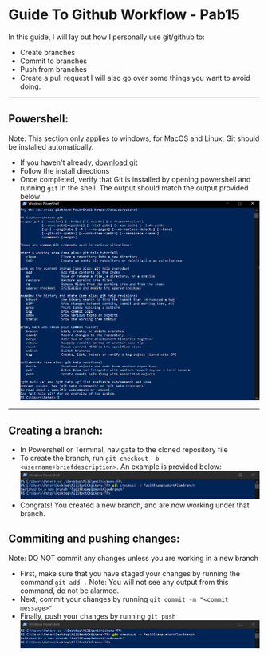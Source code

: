 # Guide To Github Workflow - Pab15 

In this guide, I will lay out how I personally use git/github to:
- Create branches
- Commit to branches
- Push from branches
- Create a pull request
I will also go over some things you want to avoid doing.


---

## Powershell:
Note: This section only applies to windows, for MacOS and Linux, Git should be installed automatically.
- If you haven't already, [download git](https://git-scm.com/download/win) 
- Follow the install directions
- Once completed, verify that Git is installed by opening powershell and running `git` in the shell. The output should match the output provided below:
![Expected Git Output](WorkflowExamples/gitout.PNG)

---

## Creating a branch:
- In Powershell or Terminal, navigate to the cloned repository file
- To create the branch, run `git checkout -b <username+briefdescription>`. An example is provided below:
![New Branch](WorkflowExamples/exbranch.PNG)
- Congrats! You created a new branch, and are now working under that branch.

## Commiting and pushing changes:
Note: DO NOT commit any changes unless you are working in a new branch
- First, make sure that you have staged your changes by running the command `git add .`
Note: You will not see any output from this command, do not be alarmed.
- Next, commit your changes by running `git commit -m "<commit message>"` 
- Finally, push your changes by running `git push`
![Commit And Push](WorkflowExamples/exbranch.PNG)